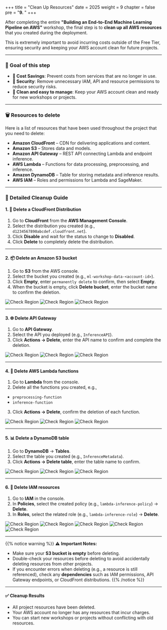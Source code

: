 +++
title = "Clean Up Resources"
date = 2025
weight = 9
chapter = false
pre = "<b>9. </b>"
+++

After completing the entire **"Building an End-to-End Machine Learning Pipeline on AWS"** workshop, the final step is to **clean up all AWS resources** that you created during the deployment.

This is extremely important to avoid incurring costs outside of the Free Tier, ensuring security and keeping your AWS account clean for future projects.

---

### 🎯 Goal of this step

- **💸 Cost Savings**: Prevent costs from services that are no longer in use.
- **🔐 Security**: Remove unnecessary IAM, API and resource permissions to reduce security risks.
- **🧰 Clean and easy to manage**: Keep your AWS account clean and ready for new workshops or projects.

---

### 🗑️ Resources to delete

Here is a list of resources that have been used throughout the project that you need to delete:

- **Amazon CloudFront** – CDN for delivering applications and content.
- **Amazon S3** – Stores data and models.
- **Amazon API Gateway** – REST API connecting Lambda and endpoint inference.
- **AWS Lambda** – Functions for data processing, preprocessing, and inference.
- **Amazon DynamoDB** – Table for storing metadata and inference results.
- **AWS IAM** – Roles and permissions for Lambda and SageMaker.

---

### 🧼 Detailed Cleanup Guide

#### 1. 🧭 Delete a CloudFront Distribution

1. Go to **CloudFront** from the **AWS Management Console**.
2. Select the distribution you created (e.g., `d1234567890abcdef.cloudfront.net`).
3. Click **Disable** and wait for the status to change to **Disabled**.
4. Click **Delete** to completely delete the distribution.

---

#### 2. 📦 Delete an Amazon S3 bucket

1. Go to **S3** from the AWS console.
2. Select the bucket you created (e.g., `ml-workshop-data-<account-id>`).
3. Click **Empty**, enter `permanently delete` to confirm, then select **Empty**.
4. When the bucket is empty, click **Delete bucket**, enter the bucket name to confirm the deletion.

![Check Region](/images/9-Clean-Up-Resources/9.1.png)
![Check Region](/images/9-Clean-Up-Resources/9.2.png)
![Check Region](/images/9-Clean-Up-Resources/9.3.png)

---

#### 3. 🌐 Delete API Gateway

1. Go to **API Gateway**.
2. Select the API you deployed (e.g., `InferenceAPI`).
3. Click **Actions → Delete**, enter the API name to confirm and complete the deletion.

![Check Region](/images/9-Clean-Up-Resources/9.4.png)
![Check Region](/images/9-Clean-Up-Resources/9.5.png)
![Check Region](/images/9-Clean-Up-Resources/9.6.png)

---

#### 4. 🧠 Delete AWS Lambda functions

1. Go to **Lambda** from the console.
2. Delete all the functions you created, e.g.,
- `preprocessing-function`
- `inference-function`
3. Click **Actions → Delete**, confirm the deletion of each function.

![Check Region](/images/9-Clean-Up-Resources/9.7.png)
![Check Region](/images/9-Clean-Up-Resources/9.8.png)
![Check Region](/images/9-Clean-Up-Resources/9.9.png)

---

#### 5. 📊 Delete a DynamoDB table

1. Go to **DynamoDB** → **Tables**.
2. Select the table you created (e.g., `InferenceMetadata`).
3. Click **Actions → Delete table**, enter the table name to confirm.

![Check Region](/images/9-Clean-Up-Resources/9.10.png)
![Check Region](/images/9-Clean-Up-Resources/9.11.png)
![Check Region](/images/9-Clean-Up-Resources/9.12.png)

---

#### 6. 🔐 Delete IAM resources

1. Go to **IAM** in the console.
2. In **Policies**, select the created policy (e.g., `lambda-inference-policy`) → **Delete**.
3. In **Roles**, select the related role (e.g., `lambda-inference-role`) → **Delete**.

![Check Region](/images/9-Clean-Up-Resources/9.13.png)
![Check Region](/images/9-Clean-Up-Resources/9.14.png)
![Check Region](/images/9-Clean-Up-Resources/9.15.png)
![Check Region](/images/9-Clean-Up-Resources/9.16.png)
![Check Region](/images/9-Clean-Up-Resources/9.17.png)

---

{{% notice warning %}}
⚠️ **Important Notes:**
- Make sure your **S3 bucket is empty** before deleting.
- Double-check your resources before deleting to avoid accidentally deleting resources from other projects.
- If you encounter errors when deleting (e.g., a resource is still referenced), check any **dependencies** such as IAM permissions, API Gateway endpoints, or CloudFront distributions.
{{% /notice %}}

---

#### ✅ Cleanup Results

- All project resources have been deleted.
- Your AWS account no longer has any resources that incur charges.
- You can start new workshops or projects without conflicting with old resources.